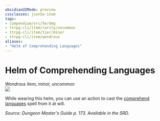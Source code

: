 ```yaml
---
obsidianUIMode: preview
cssclasses: json5e-item
tags:
- compendium/src/5e/dmg
- ttrpg-cli/item/rarity/uncommon
- ttrpg-cli/item/tier/minor
- ttrpg-cli/item/wondrous
aliases: 
- "Helm of Comprehending Languages"
---
```

# Helm of Comprehending Languages
*Wondrous Item, minor, uncommon*  
![](/3-Mechanics/CLI/items/img/helm-of-comprehending-languages.webp#right)  


While wearing this helm, you can use an action to cast the [comprehend languages](/3-Mechanics/CLI/spells/comprehend-languages.md) spell from it at will.

*Source: Dungeon Master's Guide p. 173. Available in the SRD.*